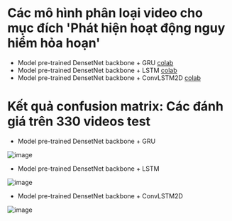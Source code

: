 # Các mô hình phân loại video cho mục đích 'Phát hiện hoạt động nguy hiểm hỏa hoạn'

- Model pre-trained DensetNet backbone + GRU [colab](https://colab.research.google.com/drive/1Kz1t4e-xX2dJ2ygvLxKABOvbNVqrdsR3?usp=sharing)
- Model pre-trained DensetNet backbone + LSTM [colab](https://colab.research.google.com/drive/1Kz1t4e-xX2dJ2ygvLxKABOvbNVqrdsR3?usp=sharing)
- Model pre-trained DensetNet backbone + ConvLSTM2D [colab](https://colab.research.google.com/drive/1TcQt_RPoz9MYOv0yR11MlbIwKnURoGOP?usp=sharing)

# Kết quả confusion matrix: Các đánh giá trên 330 videos test
- Model pre-trained DensetNet backbone + GRU

![image](https://github.com/user-attachments/assets/20a20c48-ad98-435e-9600-42a6b83061db)

- Model pre-trained DensetNet backbone + LSTM

![image](https://github.com/user-attachments/assets/f61a1a44-d122-4efa-b2a8-83f4a544855e)

- Model pre-trained DensetNet backbone + ConvLSTM2D

![image](https://github.com/user-attachments/assets/8ebfce5d-db1b-4569-8af9-56fb9917ede1)

